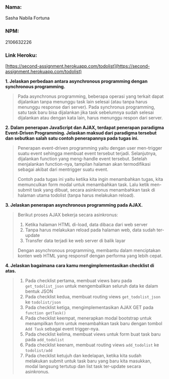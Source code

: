 ### **Nama:**

Sasha Nabila Fortuna

### **NPM:**

2106632226

### **Link Heroku:**
[https://second-assignment.herokuapp.com/todolist](https://second-assignment.herokuapp.com/todolist)

**1. Jelaskan perbedaan antara asynchronous programming dengan synchronous programming.**

>Pada asynchronus programming, beberapa operasi yang terkait dapat dijalankan tanpa menunggu task lain selesai (atau tanpa harus menunggu response dari server). Pada synchronus programming, satu task baru bisa dijalankan jika task sebelumnya sudah selesai dijalankan atau dengan kata lain, harus menunggu respon dari server.

**2. Dalam penerapan JavaScript dan AJAX, terdapat penerapan paradigma Event-Driven Programming. Jelaskan maksud dari paradigma tersebut dan sebutkan salah satu contoh penerapannya pada tugas ini.**

>Penerapan event-driven programming yaitu dengan user men-trigger suatu event sehingga membuat event tersebut terjadi. Selanjutnya, dijalankan function yang meng-handle event tersebut. Setelah menjalankan function-nya, tampilan halaman akan termodifikasi sebagai akibat dari mentrigger suatu event.
>
>Contoh pada tugas ini yaitu ketika kita ingin menambahkan tugas, kita memunculkan form modal untuk menambahkan task. Lalu ketik men-submit task yang dibuat, secara asinkronus menambahkan task di halaman utama todolist (tanpa harus melakukan reload).

**3. Jelaskan penerapan asynchronous programming pada AJAX.**

>Berikut proses AJAX bekerja secara asinkronus:
>1. Ketika halaman HTML di-load, data dibaca dari web server
>2. Tanpa harus melakukan reload pada halaman web, data sudah ter-update
>3. Transfer data terjadi ke web server di balik layar
>
>Dengan asynchronous programming, membantu dalam menciptakan konten web HTML yang responsif dengan performa yang lebih cepat. 

**4. Jelaskan bagaimana cara kamu mengimplementasikan checklist di atas.**

>1. Pada checklist pertama, membuat views baru pada `get_todolist_json` untuk mengembalikan seluruh data ke dalam bentuk JSON
>2. Pada checklist kedua, membuat routing views `get_todolist_json` ke `todolist/json`
>3. Pada checklist ketiga, mengimplementasikan AJAX GET pada `function getTask()`
>4. Pada checklist keempat, menerapkan modal bootstrap untuk menampilkan form untuk menambahkan task baru dengan tombol `Add Task` sebagai event trigger-nya.
>5. Pada checklist kelima, membuat views untuk form buat task baru pada `add_todolist`
>6. Pada checklist keenam, membuat routing views `add_todolist` ke `todolist/add`
>7. Pada checklist ketujuh dan kedelapan, ketika kita sudah melakukan submit untuk task baru yang baru kita masukkan, modal langsung tertutup dan list task ter-update secara asinkronus.
